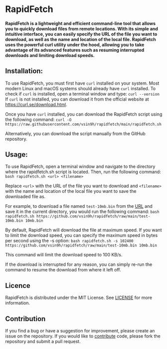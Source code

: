 # RapidFetch
#### RapidFetch is a lightweight and efficient command-line tool that allows you to quickly download files from remote locations. With its simple and intuitive interface, you can easily specify the URL of the file you want to download, as well as the name and location of the local file. RapidFetch uses the powerful curl utility under the hood, allowing you to take advantage of its advanced features such as resuming interrupted downloads and limiting download speeds.

## Installation:
To use RapidFetch, you must first have `curl` installed on your system. Most modern Linux and macOS systems should already have `curl` installed. To check if `curl` is installed, open a terminal window and type:
`curl --version`
If `curl` is not installed, you can download it from the official website at https://curl.se/download.html.

Once you have `curl` installed, you can download the RapidFetch script using the following command:
`curl -O https://raw.githubusercontent.com/vsin9h/rapidfetch/main/rapidfetch.sh`

Alternatively, you can download the script manually from the GitHub repository.

## Usage:
To use RapidFetch, open a terminal window and navigate to the directory where the rapidfetch.sh script is located. Then, run the following command:
`bash rapidfetch.sh <url> <filename>`

Replace `<url>` with the URL of the file you want to download and `<filename>` with the name and location of the local file you want to save the downloaded file as.

For example, to download a file named `test-10mb.bin` from the [URL](https://github.com/vsin9h/rapidfetch/raw/main/test-10mb.bin) and save it in the current directory, you would run the following command:
`bash rapidfetch.sh https://github.com/vsin9h/rapidfetch/raw/main/test-10mb.bin 10mb.bin`

By default, RapidFetch will download the file at maximum speed. If you want to limit the download speed, you can specify the maximum speed in bytes per second using the -s option:
`bash rapidfetch.sh -s 102400 https://github.com/vsin9h/rapidfetch/raw/main/test-10mb.bin 10mb.bin`

This command will limit the download speed to 100 KB/s.

If the download is interrupted for any reason, you can simply re-run the command to resume the download from where it left off.

## Licence
RapidFetch is distributed under the MIT License. See [LICENSE](https://github.com/vsin9h/rapidfetch/blob/main/LICENSE) for more information.

## Contribution
If you find a bug or have a suggestion for improvement, please create an issue on the repository. If you would like to [contribute](https://github.com/vsin9h/rapidfetch/blob/main/CONTRIBUTING.md) code, please fork the repository and submit a pull request.
